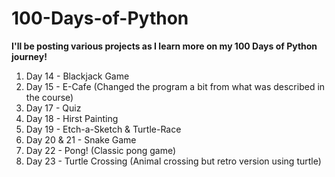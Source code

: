 # 100-Days-of-Python

**I'll be posting various projects as I learn more on my 100 Days of Python journey!**
1. Day 14 - Blackjack Game
2. Day 15 - E-Cafe (Changed the program a bit from what was described in the course)
3. Day 17 - Quiz
4. Day 18 - Hirst Painting
5. Day 19 - Etch-a-Sketch & Turtle-Race
6. Day 20 & 21 - Snake Game
7. Day 22 - Pong! (Classic pong game)
8. Day 23 - Turtle Crossing (Animal crossing but retro version using turtle)
